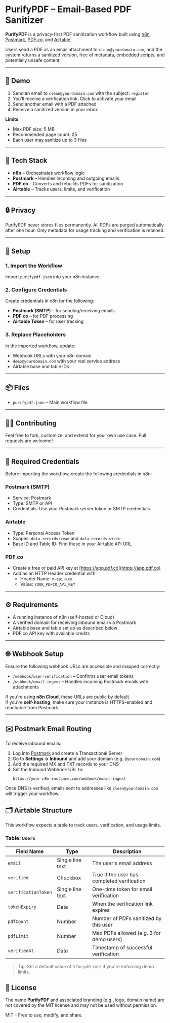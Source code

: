 # PurifyPDF – Email-Based PDF Sanitizer

**PurifyPDF** is a privacy-first PDF sanitization workflow built using [n8n](https://n8n.io), [Postmark](https://postmarkapp.com), [PDF.co](https://pdf.co), and [Airtable](https://airtable.com).

Users send a PDF as an email attachment to `clean@yourdomain.com`, and the system returns a sanitized version, free of metadata, embedded scripts, and potentially unsafe content.

---

## 🚀 Demo

1. Send an email to `clean@yourdomain.com` with the subject: `register`
2. You’ll receive a verification link. Click to activate your email
3. Send another email with a PDF attached
4. Receive a sanitized version in your inbox

**Limits**  
- Max PDF size: 5 MB  
- Recommended page count: 25  
- Each user may sanitize up to 3 files

---

## 🧰 Tech Stack

- **n8n** – Orchestrates workflow logic
- **Postmark** – Handles incoming and outgoing emails
- **PDF.co** – Converts and rebuilds PDFs for sanitization
- **Airtable** – Tracks users, limits, and verification

---

## 🔒 Privacy

PurifyPDF never stores files permanently. All PDFs are purged automatically after one hour. Only metadata for usage tracking and verification is retained.

---

## 📁 Setup

### 1. Import the Workflow

Import `purifypdf.json` into your n8n instance.

### 2. Configure Credentials

Create credentials in n8n for the following:
- **Postmark (SMTP)** – for sending/receiving emails
- **PDF.co** – for PDF processing
- **Airtable Token** – for user tracking

### 3. Replace Placeholders

In the imported workflow, update:
- Webhook URLs with your n8n domain
- `demo@yourdomain.com` with your real service address
- Airtable base and table IDs

---

## 📦 Files

- `purifypdf.json` – Main workflow file

---

## 🙋‍♀️ Contributing

Feel free to fork, customize, and extend for your own use case. Pull requests are welcome!

---

## 🔐 Required Credentials

Before importing the workflow, create the following credentials in n8n:

### Postmark (SMTP)
- Service: Postmark
- Type: SMTP or API
- Credentials: Use your Postmark server token or SMTP credentials

### Airtable
- Type: Personal Access Token
- Scopes: `data.records:read` and `data.records:write`
- Base ID and Table ID: Find these in your Airtable API URL

### PDF.co
- Create a free or paid API key at [https://app.pdf.co](https://app.pdf.co)
- Add as an HTTP Header credential with:
  - Header Name: `x-api-key`
  - Value: `YOUR_PDFCO_API_KEY`

---

## ⚙️ Requirements

- A running instance of n8n (self-hosted or Cloud)
- A verified domain for receiving inbound email via Postmark
- Airtable base and table set up as described below
- PDF.co API key with available credits

---

## 🌐 Webhook Setup

Ensure the following webhook URLs are accessible and mapped correctly:

- `/webhook/user-verification` – Confirms user email tokens
- `/webhook/email-ingest` – Handles incoming Postmark emails with attachments

If you're using **n8n Cloud**, these URLs are public by default.  
If you're **self-hosting**, make sure your instance is HTTPS-enabled and reachable from Postmark.

---

## ✉️ Postmark Email Routing

To receive inbound emails:

1. Log into [Postmark](https://postmarkapp.com) and create a Transactional Server
2. Go to **Settings → Inbound** and add your domain (e.g. `@yourdomain.com`)
3. Add the required MX and TXT records to your DNS
4. Set the Inbound Webhook URL to:
   ```
   https://your-n8n-instance.com/webhook/email-ingest
   ```

Once DNS is verified, emails sent to addresses like `clean@yourdomain.com` will trigger your workflow.

## 🗂 Airtable Structure

This workflow expects a table to track users, verification, and usage limits.

### Table: `Users`

| Field Name           | Type             | Description                                  |
|----------------------|------------------|----------------------------------------------|
| `email`              | Single line text | The user's email address                     |
| `verified`           | Checkbox         | True if the user has completed verification  |
| `verificationToken`  | Single line text | One-time token for email verification        |
| `tokenExpiry`        | Date             | When the verification link expires           |
| `pdfCount`           | Number           | Number of PDFs sanitized by this user        |
| `pdfLimit`           | Number           | Max PDFs allowed (e.g. 3 for demo users)     |
| `verifiedAt`         | Date             | Timestamp of successful verification         |

> Tip: Set a default value of `3` for `pdfLimit` if you're enforcing demo limits.

## 📜 License

The name **PurifyPDF** and associated branding (e.g., logo, domain name) are not covered by the MIT license and may not be used without permission.

MIT – Free to use, modify, and share.
